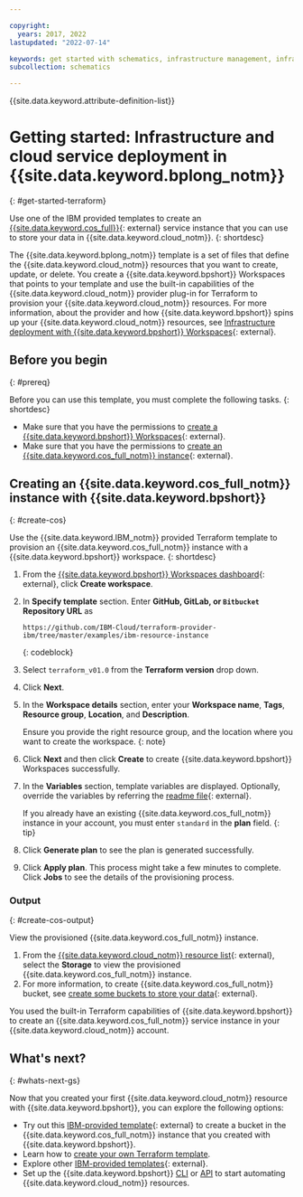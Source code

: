 ```yaml
---

copyright:
  years: 2017, 2022
lastupdated: "2022-07-14"

keywords: get started with schematics, infrastructure management, infrastructure as code, iac, schematics cloud environment, schematics infrastructure, schematics terraform, terraform provider
subcollection: schematics

---
```


{{site.data.keyword.attribute-definition-list}}


# Getting started: Infrastructure and cloud service deployment in {{site.data.keyword.bplong_notm}}
{: #get-started-terraform}

Use one of the IBM provided templates to create an [{{site.data.keyword.cos_full}}](/docs/cloud-object-storage?topic=cloud-object-storage-about-cloud-object-storage){: external} service instance that you can use to store your data in {{site.data.keyword.cloud_notm}}. 
{: shortdesc}

The {{site.data.keyword.bplong_notm}} template is a set of files that define the {{site.data.keyword.cloud_notm}} resources that you want to create, update, or delete. You create a {{site.data.keyword.bpshort}} Workspaces that points to your template and use the built-in capabilities of the {{site.data.keyword.cloud_notm}} provider plug-in for Terraform to provision your {{site.data.keyword.cloud_notm}} resources. For more information, about the provider and how {{site.data.keyword.bpshort}} spins up your {{site.data.keyword.cloud_notm}} resources, see [Infrastructure deployment with {{site.data.keyword.bpshort}} Workspaces](/docs/schematics?topic=schematics-how-it-works#how-to-workspaces){: external}. 

## Before you begin
{: #prereq}

Before you can use this template, you must complete the following tasks. 
{: shortdesc}

- Make sure that you have the permissions to [create a {{site.data.keyword.bpshort}} Workspaces](/docs/schematics?topic=schematics-access#access-roles){: external}. 
- Make sure that you have the permissions to [create an {{site.data.keyword.cos_full_notm}} instance](/docs/cloud-object-storage?topic=cloud-object-storage-iam){: external}. 

## Creating an {{site.data.keyword.cos_full_notm}} instance with {{site.data.keyword.bpshort}}
{: #create-cos}

Use the {{site.data.keyword.IBM_notm}} provided Terraform template to provision an {{site.data.keyword.cos_full_notm}} instance with a {{site.data.keyword.bpshort}} workspace. 
{: shortdesc}

1. From the [{{site.data.keyword.bpshort}} Workspaces dashboard](https://cloud.ibm.com/schematics/workspaces){: external}, click **Create workspace**.
2. In **Specify template** section. Enter **GitHub, GitLab, or `Bitbucket` Repository URL** as 
    ```text
    https://github.com/IBM-Cloud/terraform-provider-ibm/tree/master/examples/ibm-resource-instance
    ```
    {: codeblock}

3. Select `terraform_v01.0` from the **Terraform version** drop down.
4. Click **Next**.
5. In the **Workspace details** section, enter your **Workspace name**, **Tags**, **Resource group**, **Location**, and **Description**.

    Ensure you provide the right resource group, and the location where you want to create the workspace.
    {: note}

6. Click **Next** and then click **Create** to create {{site.data.keyword.bpshort}} Workspaces successfully.
7. In the **Variables** section, template variables are displayed. Optionally, override the variables by referring the [readme file](https://github.com/IBM-Cloud/terraform-provider-ibm/tree/master/examples/ibm-resource-instance){: external}. 
    
    If you already have an existing {{site.data.keyword.cos_full_notm}} instance in your account, you must enter `standard` in the **plan** field. 
    {: tip}

8. Click **Generate plan** to see the plan is generated successfully.
9. Click **Apply plan**. This process might take a few minutes to complete. Click **Jobs** to see the details of the provisioning process.

### Output
{: #create-cos-output}

View the provisioned {{site.data.keyword.cos_full_notm}} instance. 
1. From the [{{site.data.keyword.cloud_notm}} resource list](https://cloud.ibm.com/resources){: external}, select the **Storage** to view the provisioned {{site.data.keyword.cos_full_notm}} instance.
2. For more information, to create {{site.data.keyword.cos_full_notm}} bucket, see [create some buckets to store your data](/docs/cloud-object-storage?topic=cloud-object-storage-getting-started-cloud-object-storage#gs-create-buckets){: external}.


You used the built-in Terraform capabilities of {{site.data.keyword.bpshort}} to create an {{site.data.keyword.cos_full_notm}} service instance in your {{site.data.keyword.cloud_notm}} account. 


## What's next? 
{: #whats-next-gs}

Now that you created your first {{site.data.keyword.cloud_notm}} resource with {{site.data.keyword.bpshort}}, you can explore the following options: 

- Try out this [IBM-provided template](https://github.com/IBM-Cloud/terraform-provider-ibm/tree/master/examples/ibm-cos-bucket){: external} to create a bucket in the {{site.data.keyword.cos_full_notm}} instance that you created with {{site.data.keyword.bpshort}}. 
- Learn how to [create your own Terraform template](/docs/schematics?topic=schematics-create-tf-config). 
- Explore other [IBM-provided templates](https://github.com/IBM-Cloud/terraform-provider-ibm/tree/master/examples){: external}.
- Set up the {{site.data.keyword.bpshort}} [CLI](/docs/schematics?topic=schematics-setup-cli) or [API](/docs/schematics?topic=schematics-setup-api) to start automating {{site.data.keyword.cloud_notm}} resources. 
